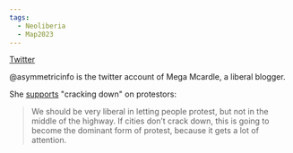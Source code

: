 ```yaml
---
tags:
  - Neoliberia
  - Map2023
---
```


[Twitter](https://www.twitter.com/thecollegehill)

@asymmetricinfo is the twitter account of Mega Mcardle, a liberal blogger.

She [supports](https://twitter.com/asymmetricinfo/status/1744715096138416157) "cracking down" on protestors:
> We should be very liberal in letting people protest, but not in the middle of the highway. If cities don’t crack down, this is going to become the dominant form of protest, because it gets a lot of attention.
